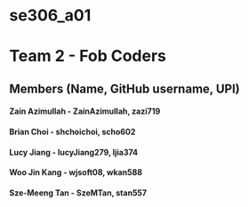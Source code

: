 # se306_a01
# Team 2 - Fob Coders
## Members (Name, GitHub username, UPI)
#### Zain Azimullah - ZainAzimullah, zazi719
#### Brian Choi - shchoichoi, scho602
#### Lucy Jiang - lucyJiang279, ljia374
#### Woo Jin Kang - wjsoft08, wkan588
#### Sze-Meeng Tan - SzeMTan, stan557
